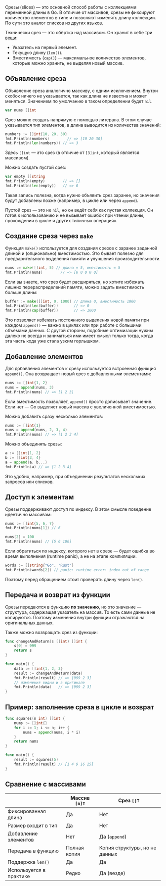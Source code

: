 Срезы (slices) — это основной способ работы с коллекциями переменной длины в Go. В отличие от массивов, срезы не фиксируют количество элементов в типе и позволяют изменять длину коллекции. По сути это аналог списков из других языков.

Технически срез — это обёртка над массивом. Он хранит в себе три вещи:

- Указатель на первый элемент.
- Текущую длину (`len()`).
- Вместимость (`cap()`) — максимальное количество элементов, которые можно хранить, не выделяя новый массив.

## Объявление среза

Объявление среза аналогично массиву, с одним исключением. Внутри скобок ничего не указывается, так как длина не известна и может меняться. Значением по умолчанию в таком определении будет `nil`.

```go
var nums []int
```
<!-- FIXME: не совсем понял, где именно будет nil. Тут стоит оказать пример https://onecompiler.com/go/43rpzr73n -->
<!-- Но тут конечно тема сравнения идет через пару уроков, но все равно могут быть вопросы. -->

Срез можно создать напрямую с помощью литерала. В этом случае указывается тип элементов, а длина выводится из количества значений:

```go
numbers := []int{10, 20, 30}
fmt.Println(numbers)	    // => [10 20 30]
fmt.Println(len(numbers)) // => 3
```

Здесь `[]int` — это срез (в отличие от `[3]int`, который является массивом).

<!-- FIXME: [3]int - в этом уроке не было. Фикс. массивы создавали в предыдущем -->

Можно создать пустой срез:

```go
var empty []string
fmt.Println(empty)        // => []
fmt.Println(len(empty))   // => 0
```

<!-- FIXME: как выше писал, тут создается nil-срез, а это не совсем то же. что "пустой"  -->

Такая запись полезна, когда нужно объявить срез заранее, но значения будут добавлены позже (например, в цикле или через `append`).

Пустой срез — это не `nil`, но он ведёт себя как пустая коллекция. Он готов к использованию и не вызывает ошибок при чтении длины, прохождении в цикле и других типичных операциях.

<!-- FIXME: в итоге какой способ создания срезов предпочтительный? -->

## Создание среза через `make`

Функция `make()` используется для создания срезов с заранее заданной длиной и (опционально) вместимостью. Это бывает полезно для предварительного выделения памяти и улучшения производительности.

```go
nums := make([]int, 5) // длина = 5, вместимость = 5
fmt.Println(nums)	     // => [0 0 0 0 0]
```

Если вы знаете, что срез будет расширяться, но хотите избежать лишних перераспределений памяти, можно задать вместимость больше длины:

```go
buffer := make([]int, 0, 1000) // длина 0, вместимость 1000
fmt.Println(len(buffer))       // => 0
fmt.Println(cap(buffer))       // => 1000
```

Это позволяет избежать постоянного выделения новой памяти при каждом `append()` — важно в циклах или при работе с большими объёмами данных. С другой стороны, подобные оптимизации нужны далеко не всегда и заниматься ими имеет смысл только тогда, когда эта часть кода уже стала узким горлышком.

## Добавление элементов

Для добавления элементов к срезу используется встроенная функция `append()`. Она возвращает новый срез с добавленными элементами:

```go
nums := []int{1, 2}
nums = append(nums, 3)
fmt.Println(nums) // => [1 2 3]
```

Если вместимость позволяет, `append()` просто дописывает значение. Если нет — Go выделяет новый массив с увеличенной вместимостью.

Можно добавить сразу несколько элементов:

```go
nums := []int{1}
nums = append(nums, 2, 3, 4)
fmt.Println(nums) // => [1 2 3 4]
```

Можно объединять срезы:

```go
a := []int{1, 2}
b := []int{3, 4}
a = append(a, b...)
fmt.Println(a) // => [1 2 3 4]
```

Это удобно, например, при объединении результатов нескольких запросов или списков.

## Доступ к элементам

Срезы поддерживают доступ по индексу. В этом смысле поведение идентично массивам:

```go
nums := []int{5, 6, 7}
fmt.Println(nums[1]) // 6

nums[2] = 100
fmt.Println(nums) // [5 6 100]
```

Если обратиться по индексу, которого нет в срезе — будет ошибка во время выполнения (runtime panic), а не на этапе компиляции.

```go
words := []string{"Go", "Rust"}
fmt.Println(words[2]) // panic: runtime error: index out of range
```

Поэтому перед обращением стоит проверять длину через `len()`.

## Передача и возврат из функции

Срезы передаются в функцию **по значению**, но это значение — структура, содержащая указатель на массив. То есть сами данные не копируются. Поэтому изменения внутри функции отражаются на оригинальных данных.

Также можно возвращать срез из функции:

```go
func changeAndReturn(s []int) []int {
	s[0] = 999
	return s
}

func main() {
	data := []int{1, 2, 3}
	result := changeAndReturn(data)
	fmt.Println(result) // => [999 2 3]
	// изменения видны и в оригинале
	fmt.Println(data)   // => [999 2 3]
}
```

## Пример: заполнение среза в цикле и возврат

```go
func squares(n int) []int {
	nums := []int{}
	for i := 1; i <= n; i++ {
		nums = append(nums, i * i)
	}
	return nums
}

func main() {
	result := squares(5)
	fmt.Println(result) // [1 4 9 16 25]
}
```

## Сравнение с массивами

|                         | Массив `[n]T` | Срез `[]T`                    |
|-------------------------|---------------|-------------------------------|
| Фиксированная длина     | Да            | Нет                           |
| Размер входит в тип     | Да            | Нет                           |
| Добавление элементов    | Нет           | Да (`append`)                 |
| Передача в функцию      | Полная копия  | Копия структуры, но не данных |
| Поддержка `len()`       | Да            | Да                            |
| Используется в практике | Редко         | Да (везде)                    |
